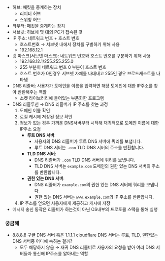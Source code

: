 - 허브: 패킷을 중계하는 장치
  - 리피터 허브
  - 스위칭 허브
- 라우터: 패킷을 중계하는 장치
- 서브넷: 허브에 몇 대의 PC가 접속된 것
- IP 주소: 네트워크 번호 + 호스트 번호
  - 호스트번호 → 서브넷 내에서 장치를 구별하기 위해 사용
  - 192.168.12.1
- 넷 마스크(서브넷 마스크): 네트워크 번호와 호스트 번호를 구분하기 위해 사용
  - 192.168.12.1/255.255.255.0
  - 255 부분이 네트워크 번호 0 부분이 호스트 번호
  - 호스트 번호가 0인경우 서브넷 자체를 나태내고 255인 경우 브로드캐스트를 나타냄
- DNS 리졸버: 사용자가 도메인을 이름을 입력하면 해당 도메인에 대한 IP주소를 찾아 반환해주는 역할
  - 소켓 라이브러리에 들어있는 부품화한 프로그램
- DNS 리졸루션 → DNS 리졸버가 IP 주소를 찾는 과정
  1. 도메인 이름 확인
  2. 로컬 캐시에 저장된 정보 확인
  3. 정보가 없는 경우 가까운 DNS서버부터 시작해 재귀적으로 도메인 이름에 대한 IP주소 요청
     - **루트 DNS 서버**:
       - 사용자의 DNS 리졸버가 루트 DNS 서버에 쿼리를 보냅니다.
       - 루트 DNS 서버는 `.com` TLD DNS 서버의 주소를 반환합니다.
     - **TLD DNS 서버**:
       - DNS 리졸버가 `.com` TLD DNS 서버에 쿼리를 보냅니다.
       - TLD DNS 서버는 `example.com` 도메인의 권한 있는 DNS 서버의 주소를 반환합니다.
     - **권한 있는 DNS 서버**:
       - DNS 리졸버가 `example.com`의 권한 있는 DNS 서버에 쿼리를 보냅니다.
       - 권한 있는 DNS 서버는 `www.example.com`의 IP 주소를 반환합니다.
  4. IP 주소를 얻으면 사용자에게 제공하고 캐시에 저장
- 메시지 송신 동작은 리졸버가 하는것이 아닌 OS내부의 프로토콜 스택을 통해 실행

### 궁금해

- 8.8.8.8 구글 DNS 서버 혹은 1.1.1.1 cloudflare DNS 서버는 루트, TLD, 권한있는 DNS 서버중 어디에 속하는 걸까?
  - 모두 해당하지 않음 → 재귀 DNS 리졸버로 사용자의 요청을 받아 여러 DNS 서버들과 통신해 IP주소를 알아내는 역할
